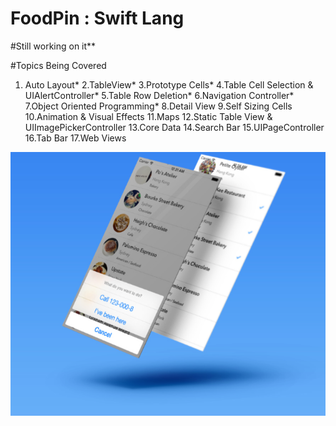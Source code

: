 # FoodPin : Swift Lang

#Still working on it**

#Topics Being Covered
1. Auto Layout*
2.TableView*
3.Prototype Cells*
4.Table Cell Selection & UIAlertController*
5.Table Row Deletion*
6.Navigation Controller*
7.Object Oriented Programming*
8.Detail View
9.Self Sizing Cells
10.Animation & Visual Effects
11.Maps
12.Static Table View & UIImagePickerController
13.Core Data
14.Search Bar
15.UIPageController
16.Tab Bar
17.Web Views


![screenshot](https://github.com/kennybatista/FoodPin/blob/master/screenshot.png)
